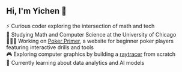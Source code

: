 ## Hi, I'm Yichen 👋

⚡ Curious coder exploring the intersection of math and tech \
🏫 Studying Math and Computer Science at the University of Chicago \
👩🏻‍💻 Working on [Poker Primer](https://www.pokerprimer.net/), a website for beginner poker players featuring interactive drills and tools \
🎮 Exploring computer graphics by building a [raytracer](https://github.com/yichending01/raytracer) from scratch \
🌱 Currently learning about data analytics and AI models

<!--
**yichending01/yichending01** is a ✨ _special_ ✨ repository because its `README.md` (this file) appears on your GitHub profile.

Here are some ideas to get you started:

- 🔭 I’m currently working on ...
- 🌱 I’m currently learning ...
- 👯 I’m looking to collaborate on ...
- 🤔 I’m looking for help with ...
- 💬 Ask me about ...
- 📫 How to reach me: ...
- 😄 Pronouns: ...
- ⚡ Fun fact: ...
-->
